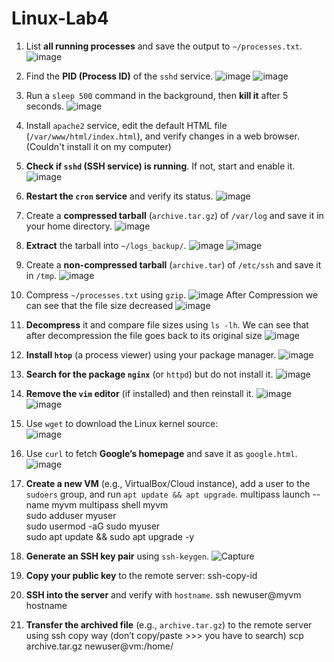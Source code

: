 # Linux-Lab4
1. List **all running processes** and save the output to `~/processes.txt`.  ![image](https://github.com/user-attachments/assets/20c281fb-651e-4b61-b2a4-9ac3db764925)

2. Find the **PID (Process ID)** of the `sshd` service.  ![image](https://github.com/user-attachments/assets/66dfb3ad-acb6-457f-b015-a2d9bc3cc7c9)  ![image](https://github.com/user-attachments/assets/46ef5102-1a79-44b8-8176-3f07fa5408ae)


3. Run a `sleep 500` command in the background, then **kill it** after 5 seconds. ![image](https://github.com/user-attachments/assets/5ddc8905-3fc0-487a-9946-45fe076ebf3d)
 

4. Install `apache2` service, edit the default HTML file (`/var/www/html/index.html`), and verify changes in a web browser. (Couldn't install it on my computer)
  
5. **Check if `sshd` (SSH service) is running**. If not, start and enable it.  ![image](https://github.com/user-attachments/assets/def60fc6-0715-4289-b419-bb6822d11b45)

6. **Restart the `cron` service** and verify its status.  ![image](https://github.com/user-attachments/assets/e15e214c-c0e5-4476-bf9f-543626cc1553)


7. Create a **compressed tarball** (`archive.tar.gz`) of `/var/log` and save it in your home directory.  ![image](https://github.com/user-attachments/assets/e3938a2c-b347-44be-992c-3f9a79b6ff2b)

8. **Extract** the tarball into `~/logs_backup/`.   ![image](https://github.com/user-attachments/assets/2f358182-81b3-43df-9947-ca1936f7a798) ![image](https://github.com/user-attachments/assets/61187d1a-3ff4-4ea3-a004-6f4fec557fcb)


9. Create a **non-compressed tarball** (`archive.tar`) of `/etc/ssh` and save it in `/tmp`. ![image](https://github.com/user-attachments/assets/369f8ecf-d58b-4dce-a8a7-e1da2c143cad)
 

10. Compress `~/processes.txt` using `gzip`.  ![image](https://github.com/user-attachments/assets/2987a53b-f45c-46b6-aa7b-926b6f246faf) After Compression we can see that the file size decreased ![image](https://github.com/user-attachments/assets/940ecb47-19a0-49c1-9416-2ce22512034c)


11. **Decompress** it and compare file sizes using `ls -lh`.  We can see that after decompression the file goes back to its original size ![image](https://github.com/user-attachments/assets/e07c2432-227f-4dc4-9bac-7e3431d31d90)


12. **Install `htop`** (a process viewer) using your package manager.  ![image](https://github.com/user-attachments/assets/19e0d13d-8aa3-450a-81ee-191cdefca3fc)

13. **Search for the package `nginx`** (or `httpd`) but do not install it.  ![image](https://github.com/user-attachments/assets/ef0fbfef-fb1c-4640-ae02-e3ac2c7d365d)

14. **Remove the `vim` editor** (if installed) and then reinstall it.  ![image](https://github.com/user-attachments/assets/9740d9fc-305b-413b-b6df-82179875064a)                        
 ![image](https://github.com/user-attachments/assets/9441dd23-aa2c-4b5e-98ed-2066a3aba37b)


15. Use `wget` to download the Linux kernel source:  
   ![image](https://github.com/user-attachments/assets/c090190e-eaf9-4853-8c87-c0a7ce2ce40e)

16. Use `curl` to fetch **Google’s homepage** and save it as `google.html`.  ![image](https://github.com/user-attachments/assets/e80f69c8-1454-4805-9ea0-352e16fab464)


17. **Create a new VM** (e.g., VirtualBox/Cloud instance), add a user to the `sudoers` group, and run `apt update && apt upgrade`.         multipass launch --name myvm
multipass shell myvm  
sudo adduser myuser  
sudo usermod -aG sudo myuser  
sudo apt update && sudo apt upgrade -y  

18. **Generate an SSH key pair** using `ssh-keygen`.  ![Capture](https://github.com/user-attachments/assets/2e4a6883-e175-4fa8-98d1-ecc1329c978c)

19. **Copy your public key** to the remote server:  ssh-copy-id
20. **SSH into the server** and verify with `hostname`.  ssh newuser@myvm        hostname
21. **Transfer the archived file** (e.g., `archive.tar.gz`) to the remote server using ssh copy way (don’t copy/paste >>> you have to search)
scp archive.tar.gz 
newuser@vm:/home/
